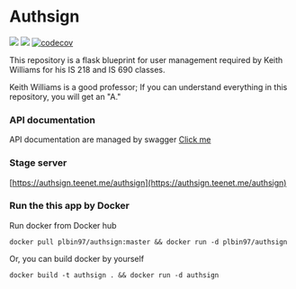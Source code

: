 # Authsign

[![](https://github.com/plbin97/authsign/actions/workflows/test.yml/badge.svg)](https://github.com/plbin97/authsign/actions/workflows/test.yml)
[![](https://github.com/plbin97/authsign/actions/workflows/deploy.yml/badge.svg)](https://github.com/plbin97/authsign/actions/workflows/deploy.yml)
[![codecov](https://codecov.io/gh/plbin97/authsign/branch/master/graph/badge.svg?token=EBTANVG4WE)](https://codecov.io/gh/plbin97/authsign)


This repository is a flask blueprint for user management required by Keith Williams for his IS 218 and IS 690 classes.

Keith Williams is a good professor; If you can understand everything in this repository, you will get an "A."

### API documentation

API documentation are managed by swagger
[Click me](https://plbin97.github.io/authsign/)

### Stage server

[https://authsign.teenet.me/authsign](https://authsign.teenet.me/authsign)

### Run the this app by Docker

Run docker from Docker hub
```shell
docker pull plbin97/authsign:master && docker run -d plbin97/authsign
```

Or, you can build docker by yourself
```shell
docker build -t authsign . && docker run -d authsign
```


